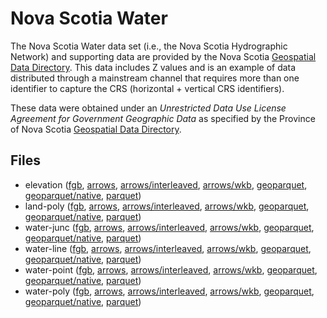 
# Nova Scotia Water

The Nova Scotia Water data set (i.e., the Nova Scotia Hydrographic Network) and supporting data are provided by the Nova Scotia [Geospatial Data Directory](https://nsgi.novascotia.ca/gdd/). This data includes Z values and is an example of data distributed through a mainstream channel that requires more than one identifier to capture the CRS (horizontal + vertical CRS identifiers).

These data were obtained under an *Unrestricted Data Use License Agreement for Government Geographic Data* as specified by the Province of Nova Scotia [Geospatial Data Directory](https://nsgi.novascotia.ca/gdd/).

<!-- begin file listing -->


## Files

- elevation ([fgb](https://github.com/geoarrow/geoarrow-data/releases/download/v0.2.0-rc6/ns-water_elevation.fgb), [arrows](https://github.com/geoarrow/geoarrow-data/releases/download/v0.2.0-rc6/ns-water_elevation.arrows), [arrows/interleaved](https://github.com/geoarrow/geoarrow-data/releases/download/v0.2.0-rc6/ns-water_elevation_interleaved.arrows), [arrows/wkb](https://github.com/geoarrow/geoarrow-data/releases/download/v0.2.0-rc6/ns-water_elevation_wkb.arrows), [geoparquet](https://github.com/geoarrow/geoarrow-data/releases/download/v0.2.0-rc6/ns-water_elevation_geo.parquet), [geoparquet/native](https://github.com/geoarrow/geoarrow-data/releases/download/v0.2.0-rc6/ns-water_elevation_native.parquet), [parquet](https://github.com/geoarrow/geoarrow-data/releases/download/v0.2.0-rc6/ns-water_elevation.parquet))
- land-poly ([fgb](https://github.com/geoarrow/geoarrow-data/releases/download/v0.2.0-rc6/ns-water_land-poly.fgb), [arrows](https://github.com/geoarrow/geoarrow-data/releases/download/v0.2.0-rc6/ns-water_land-poly.arrows), [arrows/interleaved](https://github.com/geoarrow/geoarrow-data/releases/download/v0.2.0-rc6/ns-water_land-poly_interleaved.arrows), [arrows/wkb](https://github.com/geoarrow/geoarrow-data/releases/download/v0.2.0-rc6/ns-water_land-poly_wkb.arrows), [geoparquet](https://github.com/geoarrow/geoarrow-data/releases/download/v0.2.0-rc6/ns-water_land-poly_geo.parquet), [geoparquet/native](https://github.com/geoarrow/geoarrow-data/releases/download/v0.2.0-rc6/ns-water_land-poly_native.parquet), [parquet](https://github.com/geoarrow/geoarrow-data/releases/download/v0.2.0-rc6/ns-water_land-poly.parquet))
- water-junc ([fgb](https://github.com/geoarrow/geoarrow-data/releases/download/v0.2.0-rc6/ns-water_water-junc.fgb), [arrows](https://github.com/geoarrow/geoarrow-data/releases/download/v0.2.0-rc6/ns-water_water-junc.arrows), [arrows/interleaved](https://github.com/geoarrow/geoarrow-data/releases/download/v0.2.0-rc6/ns-water_water-junc_interleaved.arrows), [arrows/wkb](https://github.com/geoarrow/geoarrow-data/releases/download/v0.2.0-rc6/ns-water_water-junc_wkb.arrows), [geoparquet](https://github.com/geoarrow/geoarrow-data/releases/download/v0.2.0-rc6/ns-water_water-junc_geo.parquet), [geoparquet/native](https://github.com/geoarrow/geoarrow-data/releases/download/v0.2.0-rc6/ns-water_water-junc_native.parquet), [parquet](https://github.com/geoarrow/geoarrow-data/releases/download/v0.2.0-rc6/ns-water_water-junc.parquet))
- water-line ([fgb](https://github.com/geoarrow/geoarrow-data/releases/download/v0.2.0-rc6/ns-water_water-line.fgb), [arrows](https://github.com/geoarrow/geoarrow-data/releases/download/v0.2.0-rc6/ns-water_water-line.arrows), [arrows/interleaved](https://github.com/geoarrow/geoarrow-data/releases/download/v0.2.0-rc6/ns-water_water-line_interleaved.arrows), [arrows/wkb](https://github.com/geoarrow/geoarrow-data/releases/download/v0.2.0-rc6/ns-water_water-line_wkb.arrows), [geoparquet](https://github.com/geoarrow/geoarrow-data/releases/download/v0.2.0-rc6/ns-water_water-line_geo.parquet), [geoparquet/native](https://github.com/geoarrow/geoarrow-data/releases/download/v0.2.0-rc6/ns-water_water-line_native.parquet), [parquet](https://github.com/geoarrow/geoarrow-data/releases/download/v0.2.0-rc6/ns-water_water-line.parquet))
- water-point ([fgb](https://github.com/geoarrow/geoarrow-data/releases/download/v0.2.0-rc6/ns-water_water-point.fgb), [arrows](https://github.com/geoarrow/geoarrow-data/releases/download/v0.2.0-rc6/ns-water_water-point.arrows), [arrows/interleaved](https://github.com/geoarrow/geoarrow-data/releases/download/v0.2.0-rc6/ns-water_water-point_interleaved.arrows), [arrows/wkb](https://github.com/geoarrow/geoarrow-data/releases/download/v0.2.0-rc6/ns-water_water-point_wkb.arrows), [geoparquet](https://github.com/geoarrow/geoarrow-data/releases/download/v0.2.0-rc6/ns-water_water-point_geo.parquet), [geoparquet/native](https://github.com/geoarrow/geoarrow-data/releases/download/v0.2.0-rc6/ns-water_water-point_native.parquet), [parquet](https://github.com/geoarrow/geoarrow-data/releases/download/v0.2.0-rc6/ns-water_water-point.parquet))
- water-poly ([fgb](https://github.com/geoarrow/geoarrow-data/releases/download/v0.2.0-rc6/ns-water_water-poly.fgb), [arrows](https://github.com/geoarrow/geoarrow-data/releases/download/v0.2.0-rc6/ns-water_water-poly.arrows), [arrows/interleaved](https://github.com/geoarrow/geoarrow-data/releases/download/v0.2.0-rc6/ns-water_water-poly_interleaved.arrows), [arrows/wkb](https://github.com/geoarrow/geoarrow-data/releases/download/v0.2.0-rc6/ns-water_water-poly_wkb.arrows), [geoparquet](https://github.com/geoarrow/geoarrow-data/releases/download/v0.2.0-rc6/ns-water_water-poly_geo.parquet), [geoparquet/native](https://github.com/geoarrow/geoarrow-data/releases/download/v0.2.0-rc6/ns-water_water-poly_native.parquet), [parquet](https://github.com/geoarrow/geoarrow-data/releases/download/v0.2.0-rc6/ns-water_water-poly.parquet))
